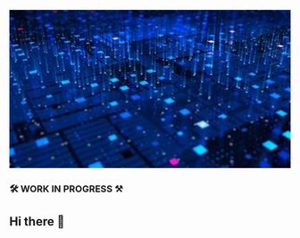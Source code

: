 <p align="center">
  <img alt="Welcome" src="./res/code1.webp" width="1214" />
</p>

### 🛠 WORK IN PROGRESS ⚒

## Hi there 👋

<!--
**fatsciock/fatsciock** is a ✨ _special_ ✨ repository because its `README.md` (this file) appears on your GitHub profile.

Here are some ideas to get you started:

- 🔭 I’m currently working on ...
- 🌱 I’m currently learning ...
- 👯 I’m looking to collaborate on ...
- 🤔 I’m looking for help with ...
- 💬 Ask me about ...
- 📫 How to reach me: ...
- 😄 Pronouns: ...
- ⚡ Fun fact: ...
-->
